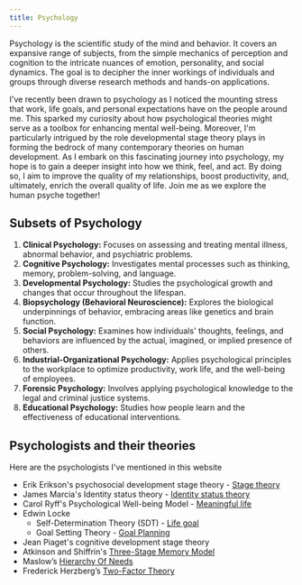 ```yaml
---
title: Psychology
---
```


Psychology is the scientific study of the mind and behavior. It covers an expansive range of subjects, from the simple mechanics of perception and cognition to the intricate nuances of emotion, personality, and social dynamics. The goal is to decipher the inner workings of individuals and groups through diverse research methods and hands-on applications.

I've recently been drawn to psychology as I noticed the mounting stress that work, life goals, and personal expectations have on the people around me. This sparked my curiosity about how psychological theories might serve as a toolbox for enhancing mental well-being. Moreover, I'm particularly intrigued by the role developmental stage theory plays in forming the bedrock of many contemporary theories on human development. As I embark on this fascinating journey into psychology, my hope is to gain a deeper insight into how we think, feel, and act. By doing so, I aim to improve the quality of my relationships, boost productivity, and, ultimately, enrich the overall quality of life. Join me as we explore the human psyche together!

## Subsets of Psychology

1. **Clinical Psychology:** Focuses on assessing and treating mental illness, abnormal behavior, and psychiatric problems.
2. **Cognitive Psychology:** Investigates mental processes such as thinking, memory, problem-solving, and language.
3. **Developmental Psychology:** Studies the psychological growth and changes that occur throughout the lifespan.
4. **Biopsychology (Behavioral Neuroscience):** Explores the biological underpinnings of behavior, embracing areas like genetics and brain function.
5. **Social Psychology:** Examines how individuals' thoughts, feelings, and behaviors are influenced by the actual, imagined, or implied presence of others.
6. **Industrial-Organizational Psychology:** Applies psychological principles to the workplace to optimize productivity, work life, and the well-being of employees.
7. **Forensic Psychology:** Involves applying psychological knowledge to the legal and criminal justice systems.
8. **Educational Psychology:** Studies how people learn and the effectiveness of educational interventions.

## Psychologists and their theories

Here are the psychologists I've mentioned in this website

- Erik Erikson's psychosocial development stage theory - [Stage theory](/other/psychology/life/stage-theory/)
- James Marcia's Identity status theory - [Identity status theory](/other/psychology/life/meaning-in-life/#identity-status-theory)
- Carol Ryff's Psychological Well-being Model - [Meaningful life](/other/psychology/life/meaning-in-life/#meaningful-life)
- Edwin Locke
    - Self-Determination Theory (SDT) - [Life goal](/other/psychology/life/meaning-in-life/#life-goal)
    - Goal Setting Theory - [Goal Planning](/other/psychology/life/meaning-in-life/#goal-planning)
- Jean Piaget's cognitive development stage theory  
- Atkinson and Shiffrin's [Three-Stage Memory Model](/other/psychology/cognitive-psychology/memory/)
- Maslow’s [Hierarchy Of Needs](/other/psychology/life/money-work/#the-indispensable-role-of-money)
- Frederick Herzberg’s [Two-Factor Theory](/other/psychology/cognitive-psychology/extrinsic-intrinsic-motiviation/)